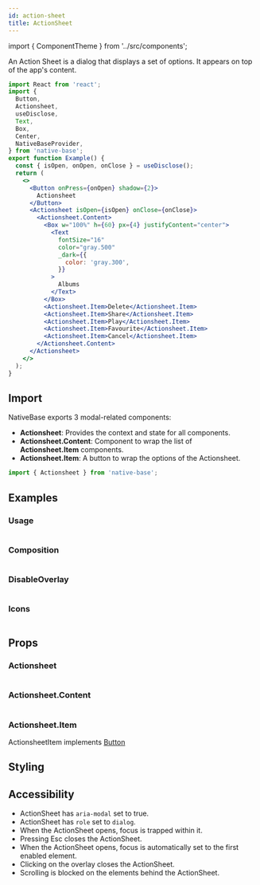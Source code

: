 ```yaml
---
id: action-sheet
title: ActionSheet
---
```


import { ComponentTheme } from '../src/components';

An Action Sheet is a dialog that displays a set of options. It appears on top of the app's content.

```jsx isShowcase
import React from 'react';
import {
  Button,
  Actionsheet,
  useDisclose,
  Text,
  Box,
  Center,
  NativeBaseProvider,
} from 'native-base';
export function Example() {
  const { isOpen, onOpen, onClose } = useDisclose();
  return (
    <>
      <Button onPress={onOpen} shadow={2}>
        Actionsheet
      </Button>
      <Actionsheet isOpen={isOpen} onClose={onClose}>
        <Actionsheet.Content>
          <Box w="100%" h={60} px={4} justifyContent="center">
            <Text
              fontSize="16"
              color="gray.500"
              _dark={{
                color: 'gray.300',
              }}
            >
              Albums
            </Text>
          </Box>
          <Actionsheet.Item>Delete</Actionsheet.Item>
          <Actionsheet.Item>Share</Actionsheet.Item>
          <Actionsheet.Item>Play</Actionsheet.Item>
          <Actionsheet.Item>Favourite</Actionsheet.Item>
          <Actionsheet.Item>Cancel</Actionsheet.Item>
        </Actionsheet.Content>
      </Actionsheet>
    </>
  );
}
```

## Import

NativeBase exports 3 modal-related components:

- **Actionsheet**: Provides the context and state for all components.
- **Actionsheet.Content**: Component to wrap the list of **Actionsheet.Item** components.
- **Actionsheet.Item**: A button to wrap the options of the Actionsheet.

```jsx
import { Actionsheet } from 'native-base';
```

## Examples

### Usage

```ComponentSnackPlayer path=components,composites,Actionsheet,Usage.tsx

```

### Composition

```ComponentSnackPlayer path=components,composites,Actionsheet,Composition.tsx

```

### DisableOverlay

```ComponentSnackPlayer path=components,composites,Actionsheet,DisableOverlay.tsx

```

### Icons

```ComponentSnackPlayer path=components,composites,Actionsheet,Icon.tsx

```

## Props

### Actionsheet

```ComponentPropTable path=composites,Actionsheet,Actionsheet.tsx

```

### Actionsheet.Content

```ComponentPropTable path=composites,Actionsheet,ActionsheetContent.tsx

```

### Actionsheet.Item

ActionsheetItem implements [Button](button#props)

## Styling

<ComponentTheme name="actionsheet" />

## Accessibility

- ActionSheet has `aria-modal` set to true.
- ActionSheet has `role` set to `dialog`.
- When the ActionSheet opens, focus is trapped within it.
- Pressing Esc closes the ActionSheet.
- When the ActionSheet opens, focus is automatically set to the first enabled element.
- Clicking on the overlay closes the ActionSheet.
- Scrolling is blocked on the elements behind the ActionSheet.
